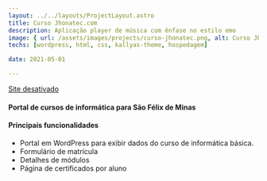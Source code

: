 ```yaml
---
layout: ../../layouts/ProjectLayout.astro
title: Curso Jhonatec.com
description: Aplicação player de música com ênfase no estilo emo
image: { url: /assets/images/projects/curso-jhonatec.png, alt: Curso Jhonatec.com }
techs: [wordpress, html, css, kallyas-theme, hospedagem]

date: 2021-05-01

---
```

[Site desativado](# "Curso Jhonatec.com") 

#### Portal de cursos de informática para São Félix de Minas

#### Principais funcionalidades
- Portal em WordPress para exibir dados do curso de informática básica.
- Formulário de matrícula
- Detalhes de módulos
- Página de certificados por aluno
